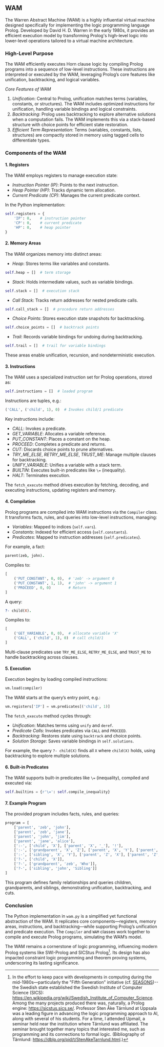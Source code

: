 ## WAM

The Warren Abstract Machine (WAM) is a highly influential virtual machine designed
specifically for implementing the logic programming language Prolog. Developed by
David H. D. Warren in the early 1980s, it provides an efficient execution model by
transforming Prolog's high-level logic into lower-level operations tailored to a virtual
machine architecture.


### High-Level Purpose

The WAM efficiently executes Horn clause logic by compiling Prolog programs into a
sequence of low-level instructions. These instructions are interpreted or executed
by the WAM, leveraging Prolog’s core features like unification, backtracking, and
logical variables.

*Core Features of WAM*

1. *Unification*: Central to Prolog, unification matches terms (variables, constants,
   or structures). The WAM includes optimized instructions for unification, handling
   variable bindings and logical constraints.
2. *Backtracking*: Prolog uses backtracking to explore alternative solutions when a
   computation fails. The WAM implements this via a stack-based structure with choice
   points for efficient state restoration.
3. *Efficient Term Representation*: Terms (variables, constants, lists, structures)
   are compactly stored in memory using tagged cells to differentiate types.


### Components of the WAM

#### 1. Registers

The WAM employs registers to manage execution state:
- *Instruction Pointer (IP)*: Points to the next instruction.
- *Heap Pointer (HP)*: Tracks dynamic term allocation.
- *Current Predicate (CP)*: Manages the current predicate context.

In the Python implementation:

```python
self.registers = {
    'IP': 0,    # instruction pointer
    'CP': 0,    # current predicate
    'HP': 0,    # heap pointer
}
```

#### 2. Memory Areas

The WAM organizes memory into distinct areas:
- *Heap*: Stores terms like variables and constants.
  
```python
self.heap = []  # term storage
```

- *Stack*: Holds intermediate values, such as variable bindings.

```python
self.stack = []  # execution stack
```

- *Call Stack*: Tracks return addresses for nested predicate calls.

```python
self.call_stack = []  # procedure return addresses
```

- *Choice Points*: Stores execution state snapshots for backtracking.

```python
self.choice_points = []  # backtrack points
```

- *Trail*: Records variable bindings for undoing during backtracking.

```python
self.trail = []  # trail for variable bindings
```

These areas enable unification, recursion, and nondeterministic execution.

#### 3. Instructions

The WAM uses a specialized instruction set for Prolog operations, stored as:

```python
self.instructions = []  # loaded program
```

Instructions are tuples, e.g.:

```python
('CALL', ('child', 1), 0)  # Invokes child/1 predicate
```

Key instructions include:
- *CALL*: Invokes a predicate.
- *GET_VARIABLE*: Allocates a variable reference.
- *PUT_CONSTANT*: Places a constant on the heap.
- *PROCEED*: Completes a predicate and returns.
- *CUT*: Discards choice points to prune alternatives.
- *TRY_ME_ELSE*, *RETRY_ME_ELSE*, *TRUST_ME*: Manage multiple clauses for backtracking.
- *UNIFY_VARIABLE*: Unifies a variable with a stack term.
- *BUILTIN*: Executes built-in predicates like `\=` (inequality).
- *HALT*: Terminates execution.

The `fetch_execute` method drives execution by fetching, decoding, and executing
instructions, updating registers and memory.


#### 4. Compilation

Prolog programs are compiled into WAM instructions via the `Compiler` class. It
transforms facts, rules, and queries into low-level instructions, managing:
- *Variables*: Mapped to indices (`self.vars`).
- *Constants*: Indexed for efficient access (`self.constants`).
- *Predicates*: Mapped to instruction addresses (`self.predicates`).

For example, a fact:

```prolog
parent(zeb, john).
```

Compiles to:

```python
[
    ('PUT_CONSTANT', 0, 0),  # 'zeb' -> argument 0
    ('PUT_CONSTANT', 1, 1),  # 'john' -> argument 1
    ('PROCEED', 0, 0)        # Return
]
```

A query:

```prolog
?- child(X).
```

Compiles to:

```python
[
    ('GET_VARIABLE', 0, 0),  # allocate variable 'X'
    ('CALL', ('child', 1), 0)  # call child/1
]
```

Multi-clause predicates use `TRY_ME_ELSE`, `RETRY_ME_ELSE`, and `TRUST_ME` to
handle backtracking across clauses.

#### 5. Execution

Execution begins by loading compiled instructions:

```python
vm.load(compiler)
```

The WAM starts at the query’s entry point, e.g.:

```python
vm.registers['IP'] = vm.predicates[('child', 1)]
```

The `fetch_execute` method cycles through:
- *Unification*: Matches terms using `unify` and `deref`.
- *Predicate Calls*: Invokes predicates via `CALL` and `PROCEED`.
- *Backtracking*: Restores state using `backtrack` and choice points.
- *Solution Storage*: Saves variable bindings in `self.solutions`.

For example, the query `?- child(X)` finds all `X` where `child(X)` holds, using
backtracking to explore multiple solutions.


#### 6. Built-in Predicates

The WAM supports built-in predicates like `\=` (inequality), compiled and executed via:

```python
self.builtins = {r'\=': self.compile_inequality}
```


#### 7. Example Program

The provided program includes facts, rules, and queries:

```python
program = [
    ['parent', 'zeb', 'john'],
    ['parent', 'zeb', 'jane'],
    ['parent', 'john', 'jim'],
    ['parent', 'jane', 'alice'],
    [':-', ['child', 'X'], ['parent', 'X', '_'], '!'],
    [':-', ['grandparent', 'X', 'Z'], ['parent', 'X', 'Y'], ['parent', 'Y', 'Z']],
    [':-', ['sibling', 'X', 'Y'], ['parent', 'Z', 'X'], ['parent', 'Z', 'Y'], [r'\=', 'X', 'Y']],
    ['?-', ['child', 'X']],
    ['?-', ['grandparent', 'zeb', 'Who']],
    ['?-', ['sibling', 'john', 'Sibling']]
]
```

This program defines family relationships and queries children, grandparents, and siblings, demonstrating
unification, backtracking, and cuts.

### Conclusion

The Python implementation in `wam.py` is a simplified yet functional abstraction of the WAM. It replicates
core components—registers, memory areas, instructions, and backtracking—while supporting Prolog’s unification
and predicate execution. The `Compiler` and `WAM` classes work together to compile and execute Prolog programs,
simulating the WAM’s model.

The WAM remains a cornerstone of logic programming, influencing modern Prolog systems like SWI-Prolog and
SICStus Prolog[^sics]. Its design has also impacted constraint logic programming and theorem proving systems,
underscoring its lasting significance.

[^sics]: In the effort to keep pace with developments in computing during the mid-1980s—particularly the
"Fifth Generation" initiative (cf. [SEASONS](./../../../ch08/ai/SEASONS.md))--the Swedish state established
the Swedish Institute of Computer Science (SICS): https://en.wikipedia.org/wiki/Swedish_Institute_of_Computer_Science.
Among the many projects produced there was, naturally, a Prolog engine: https://sicstus.sics.se/.
Professor Sten Åke Tärnlund at Uppsala was a leading figure in advancing the logic programming approach to AI,
along with several of his students. For a time, I attended Upmail, a seminar held near the institution where
Tärnlund was affiliated. The seminar brought together many topics that interested me, such as programming and
its connections to formal logic. (Bibliography of Tärnlund: https://dblp.org/pid/t/StenAkeTarnlund.html.)
